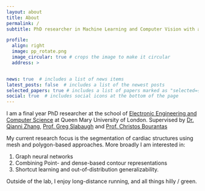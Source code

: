 ```yaml
---
layout: about
title: About
permalink: /
subtitle: PhD researcher in Machine Learning and Computer Vision with a focus on Cardiac Imaging applications at Queen Mary University of London.

profile:
  align: right
  image: pp_rotate.png
  image_circular: true # crops the image to make it circular
  address: >


news: true  # includes a list of news items
latest_posts: false  # includes a list of the newest posts
selected_papers: true # includes a list of papers marked as "selected={true}"
social: true  # includes social icons at the bottom of the page
---
```


I am a final year PhD researcher at the school of [Electronic Engineering and Computer Science](http://eecs.qmul.ac.uk/) at Queen Mary University of London. Supervised by [Dr. Qianni Zhang](https://scholar.google.co.uk/citations?user=XR6C9BoAAAAJ&hl=en), [Prof. Greg Slabaugh](http://www.eecs.qmul.ac.uk/~gslabaugh/) and [Prof. Christos Bourantas](https://scholar.google.co.uk/citations?user=rQn8RpgAAAAJ&hl=en)

My current research focus is the segmentation of cardiac structures using mesh and polygon-based approaches. More broadly I am interested in:
1. Graph neural networks
2. Combining Point- and dense-based contour representations
3. Shortcut learning and out-of-distribution generalizability. 


Outside of the lab, I enjoy long-distance running, and all things hilly / green. 



